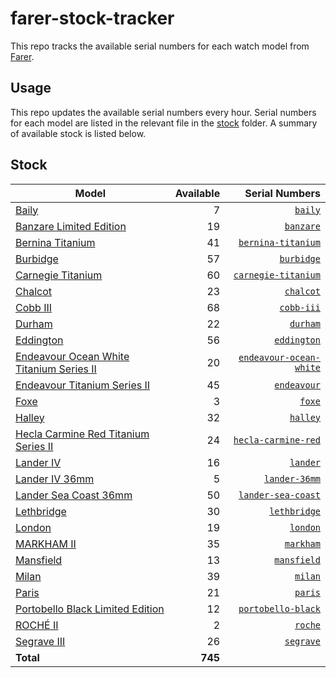 # farer-stock-tracker

This repo tracks the available serial numbers for each watch model from [Farer](https://farer.com).

## Usage

This repo updates the available serial numbers every hour. Serial numbers for each model are listed in the relevant file in the [stock](./stock) folder. A summary of available stock is listed below.

## Stock

| Model | Available | Serial Numbers |
| ----- | --------: | -------------: |
| [Baily](https://usd.farer.com/products/baily) | 7 | [`baily`](./stock/baily) |
| [Banzare Limited Edition](https://usd.farer.com/products/banzare) | 19 | [`banzare`](./stock/banzare) |
| [Bernina Titanium](https://usd.farer.com/products/bernina-titanium) | 41 | [`bernina-titanium`](./stock/bernina-titanium) |
| [Burbidge](https://usd.farer.com/products/burbidge) | 57 | [`burbidge`](./stock/burbidge) |
| [Carnegie Titanium](https://usd.farer.com/products/carnegie-titanium) | 60 | [`carnegie-titanium`](./stock/carnegie-titanium) |
| [Chalcot](https://usd.farer.com/products/chalcot) | 23 | [`chalcot`](./stock/chalcot) |
| [Cobb III](https://usd.farer.com/products/cobb-iii) | 68 | [`cobb-iii`](./stock/cobb-iii) |
| [Durham](https://usd.farer.com/products/durham) | 22 | [`durham`](./stock/durham) |
| [Eddington](https://usd.farer.com/products/eddington) | 56 | [`eddington`](./stock/eddington) |
| [Endeavour Ocean White Titanium Series II](https://usd.farer.com/products/endeavour-ocean-white) | 20 | [`endeavour-ocean-white`](./stock/endeavour-ocean-white) |
| [Endeavour Titanium Series II](https://usd.farer.com/products/endeavour) | 45 | [`endeavour`](./stock/endeavour) |
| [Foxe](https://usd.farer.com/products/foxe) | 3 | [`foxe`](./stock/foxe) |
| [Halley](https://usd.farer.com/products/halley) | 32 | [`halley`](./stock/halley) |
| [Hecla Carmine Red Titanium Series II](https://usd.farer.com/products/hecla-carmine-red) | 24 | [`hecla-carmine-red`](./stock/hecla-carmine-red) |
| [Lander IV](https://usd.farer.com/products/lander) | 16 | [`lander`](./stock/lander) |
| [Lander IV 36mm](https://usd.farer.com/products/lander-36mm) | 5 | [`lander-36mm`](./stock/lander-36mm) |
| [Lander Sea Coast 36mm](https://usd.farer.com/products/lander-sea-coast) | 50 | [`lander-sea-coast`](./stock/lander-sea-coast) |
| [Lethbridge](https://usd.farer.com/products/lethbridge) | 30 | [`lethbridge`](./stock/lethbridge) |
| [London](https://usd.farer.com/products/london) | 19 | [`london`](./stock/london) |
| [MARKHAM II](https://usd.farer.com/products/markham) | 35 | [`markham`](./stock/markham) |
| [Mansfield](https://usd.farer.com/products/mansfield) | 13 | [`mansfield`](./stock/mansfield) |
| [Milan](https://usd.farer.com/products/milan) | 39 | [`milan`](./stock/milan) |
| [Paris](https://usd.farer.com/products/paris) | 21 | [`paris`](./stock/paris) |
| [Portobello Black Limited Edition](https://usd.farer.com/products/portobello-black) | 12 | [`portobello-black`](./stock/portobello-black) |
| [ROCHÉ II](https://usd.farer.com/products/roche) | 2 | [`roche`](./stock/roche) |
| [Segrave III](https://usd.farer.com/products/segrave) | 26 | [`segrave`](./stock/segrave) |
| **Total** | **745** | |
